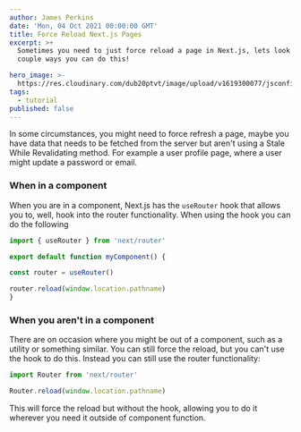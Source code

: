 ```yaml
---
author: James Perkins
date: 'Mon, 04 Oct 2021 00:00:00 GMT'
title: Force Reload Next.js Pages
excerpt: >+
  Sometimes you need to just force reload a page in Next.js, lets look at a
  couple ways you can do this! 

hero_image: >-
  https://res.cloudinary.com/dub20ptvt/image/upload/v1619300077/jsconfig_for_faster_NextJS_development_1_d14bul.png
tags:
  - tutorial
published: false
---
```

In some circumstances, you might need to force refresh a page, maybe you have data that needs to be fetched from the server but aren't using a Stale While Revalidating method. For example a user profile page, where a user might update a password or email.

### When in a component

When you are in a component, Next.js has the `useRouter` hook that allows you to, well, hook into the router functionality. When using the hook you can do the following

```javascript
import { useRouter } from 'next/router'

export default function myComponent() {

const router = useRouter()

router.reload(window.location.pathname)
}
```

### When you aren't in a component

There are on occasion where you might be out of a component, such as a utility or something similar. You can still force the reload, but you can't use the hook to do this. Instead you can still use the router functionality:

```javascript
import Router from 'next/router'

Router.reload(window.location.pathname)
```

This will force the reload but without the hook, allowing you to do it wherever you need it outside of component function.
